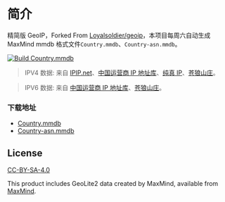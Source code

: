 # 简介

精简版 GeoIP，Forked From [Loyalsoldier/geoip](https://github.com/Loyalsoldier/geoip)，本项目每周六自动生成 MaxMind mmdb 格式文件`Country.mmdb`、`Country-asn.mmdb`。

[![Build Country.mmdb](https://github.com/larkris1989/geoip/actions/workflows/main.yml/badge.svg)](https://github.com/larkris1989/geoip/actions/workflows/main.yml)

> IPV4 数据: 来自 [IPIP.net](https://raw.githubusercontent.com/17mon/china_ip_list/master/china_ip_list.txt)、[中国运营商 IP 地址库](https://raw.githubusercontent.com/gaoyifan/china-operator-ip/ip-lists/china.txt)、[纯真 IP](https://raw.githubusercontent.com/metowolf/iplist/master/data/country/CN.txt)、[苍狼山庄](https://ispip.clang.cn/all_cn.txt)。

> IPV6 数据: 来自 [中国运营商 IP 地址库](https://raw.githubusercontent.com/gaoyifan/china-operator-ip/ip-lists/china6.txt)、[苍狼山庄](https://ispip.clang.cn/all_cn_ipv6.txt)。

### 下载地址

- [Country.mmdb
](https://github.com/larkris1989/geoip/raw/release/Country.mmdb)
- [Country-asn.mmdb
](https://github.com/larkris1989/geoip/raw/release/Country-asn.mmdb)

## License

[CC-BY-SA-4.0](https://creativecommons.org/licenses/by-sa/4.0/)

This product includes GeoLite2 data created by MaxMind, available from [MaxMind](http://www.maxmind.com).
